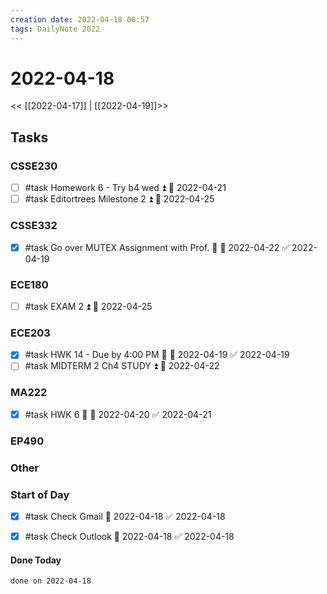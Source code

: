 ```yaml
---
creation date: 2022-04-18 00:57
tags: DailyNote 2022
---
```



# 2022-04-18

<< [[2022-04-17]] | [[2022-04-19]]>>

## Tasks

### CSSE230
- [ ] #task Homework 6 - Try b4 wed ⏫ 📅 2022-04-21
- [ ] #task Editortrees Milestone 2 ⏫ 📅 2022-04-25

### CSSE332
- [x] #task Go over MUTEX Assignment with Prof. 🔼 📅 2022-04-22 ✅ 2022-04-19

### ECE180
- [ ] #task EXAM 2 ⏫ 📅 2022-04-25

### ECE203
- [x] #task HWK 14 - Due by 4:00 PM 🔼 📅 2022-04-19 ✅ 2022-04-19
- [ ] #task MIDTERM 2 Ch4 STUDY ⏫ 📅 2022-04-22

### MA222
- [x] #task HWK 6 🔼 📅 2022-04-20 ✅ 2022-04-21

### EP490

### Other

### Start of Day
- [x] #task Check Gmail 📅 2022-04-18 ✅ 2022-04-18
- [x] #task Check Outlook 📅 2022-04-18 ✅ 2022-04-18




#### Done Today

```tasks
done on 2022-04-18
```